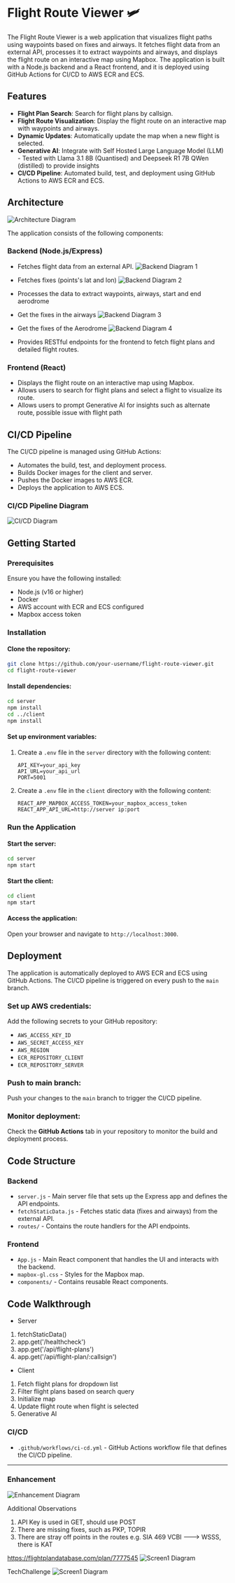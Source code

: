 # Flight Route Viewer 🛩️

The Flight Route Viewer is a web application that visualizes flight paths using waypoints based on fixes and airways. It fetches flight data from an external API, processes it to extract waypoints and airways, and displays the flight route on an interactive map using Mapbox. The application is built with a Node.js backend and a React frontend, and it is deployed using GitHub Actions for CI/CD to AWS ECR and ECS.

## Features

- **Flight Plan Search**: Search for flight plans by callsign.
- **Flight Route Visualization**: Display the flight route on an interactive map with waypoints and airways.
- **Dynamic Updates**: Automatically update the map when a new flight is selected.
- **Generative AI**: Integrate with Self Hosted Large Language Model (LLM) - Tested with Llama 3.1 8B (Quantised) and Deepseek R1 7B QWen (distilled) to provide insights 
- **CI/CD Pipeline**: Automated build, test, and deployment using GitHub Actions to AWS ECR and ECS.

## Architecture

![Architecture Diagram](mapbox-plane-tracker/imageFolder/softwarecomponents.png)

The application consists of the following components:

### Backend (Node.js/Express)
- Fetches flight data from an external API. 
![Backend Diagram 1](mapbox-plane-tracker/imageFolder/displayAll.png)

- Fetches fixes (points's lat and lon)
![Backend Diagram 2](mapbox-plane-tracker/imageFolder/fixes.png)
- Processes the data to extract waypoints, airways, start and end aerodrome

- Get the fixes in the airways
![Backend Diagram 3](mapbox-plane-tracker/imageFolder/airway.png)

- Get the fixes of the Aerodrome
![Backend Diagram 4](mapbox-plane-tracker/imageFolder/airports.png)

- Provides RESTful endpoints for the frontend to fetch flight plans and detailed flight routes.

### Frontend (React)
- Displays the flight route on an interactive map using Mapbox.
- Allows users to search for flight plans and select a flight to visualize its route.
- Allows users to prompt Generative AI for insights such as alternate route, possible issue with flight path
## CI/CD Pipeline

The CI/CD pipeline is managed using GitHub Actions:
- Automates the build, test, and deployment process.
- Builds Docker images for the client and server.
- Pushes the Docker images to AWS ECR.
- Deploys the application to AWS ECS.

### CI/CD Pipeline Diagram

![CI/CD Diagram](mapbox-plane-tracker/imageFolder/cicd.png)

## Getting Started

### Prerequisites

Ensure you have the following installed:

- Node.js (v16 or higher)
- Docker
- AWS account with ECR and ECS configured
- Mapbox access token

### Installation

#### Clone the repository:
```bash
git clone https://github.com/your-username/flight-route-viewer.git
cd flight-route-viewer
```

#### Install dependencies:
```bash
cd server
npm install
cd ../client
npm install
```

#### Set up environment variables:

1. Create a `.env` file in the `server` directory with the following content:
   ```plaintext
   API_KEY=your_api_key
   API_URL=your_api_url
   PORT=5001
   ```

2. Create a `.env` file in the `client` directory with the following content:
   ```plaintext
   REACT_APP_MAPBOX_ACCESS_TOKEN=your_mapbox_access_token
   REACT_APP_API_URL=http://server ip:port
   ```

### Run the Application

#### Start the server:
```bash
cd server
npm start
```

#### Start the client:
```bash
cd client
npm start
```

#### Access the application:
Open your browser and navigate to `http://localhost:3000`.

## Deployment

The application is automatically deployed to AWS ECR and ECS using GitHub Actions. The CI/CD pipeline is triggered on every push to the `main` branch.

### Set up AWS credentials:
Add the following secrets to your GitHub repository:

- `AWS_ACCESS_KEY_ID`
- `AWS_SECRET_ACCESS_KEY`
- `AWS_REGION`
- `ECR_REPOSITORY_CLIENT`
- `ECR_REPOSITORY_SERVER`

### Push to main branch:
Push your changes to the `main` branch to trigger the CI/CD pipeline.

### Monitor deployment:
Check the **GitHub Actions** tab in your repository to monitor the build and deployment process.

## Code Structure

### Backend
- `server.js` - Main server file that sets up the Express app and defines the API endpoints.
- `fetchStaticData.js` - Fetches static data (fixes and airways) from the external API.
- `routes/` - Contains the route handlers for the API endpoints.

### Frontend
- `App.js` - Main React component that handles the UI and interacts with the backend.
- `mapbox-gl.css` - Styles for the Mapbox map.
- `components/` - Contains reusable React components.

## Code Walkthrough
- Server
1) fetchStaticData() 
2) app.get('/healthcheck')
3) app.get('/api/flight-plans')
4) app.get('/api/flight-plan/:callsign')

- Client
1) Fetch flight plans for dropdown list
2) Filter flight plans based on search query
3) Initialize map
4) Update flight route when flight is selected
5) Generative AI

### CI/CD
- `.github/workflows/ci-cd.yml` - GitHub Actions workflow file that defines the CI/CD pipeline.

---

### Enhancement
![Enhancement Diagram](mapbox-plane-tracker/imageFolder/enhancement.png)

Additional Observations
1) API Key is used in GET, should use POST 
2) There are missing fixes, such as PKP, TOPIR
3) There are stray off points in the routes e.g. SIA 469 VCBI ---> WSSS, there is KAT

https://flightplandatabase.com/plan/7777545
![Screen1 Diagram](mapbox-plane-tracker/imageFolder/validate1.png)

TechChallenge
![Screen1 Diagram](mapbox-plane-tracker/imageFolder/validate2.png)
